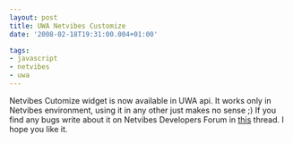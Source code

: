 ```yaml
---
layout: post
title: UWA Netvibes Customize
date: '2008-02-18T19:31:00.004+01:00'

tags:
- javascript
- netvibes
- uwa
---
```


Netvibes Cutomize widget is now available in UWA api. It works only in Netvibes environment, using it in any other just makes no sense ;)
If you find any bugs write about it on Netvibes Developers Forum in <a href="http://dev.netvibes.com/forum/viewtopic.php?id=770">this</a> thread.
I hope you like it.